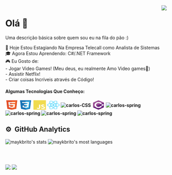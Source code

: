<img align="right" height="450em" src="https://raw.githubusercontent.com/gist/Apolock33/68a9ac7a00a24356bd237d5e61a6984a/raw/94cc521b71fb26512a11f6bd307835afe9339b99/githubcard.svg"/>

# Olá 👋

Uma descrição básica sobre quem sou eu na fila do pão :)

🔭 Hoje Estou Estagiando Na Empresa Telecall como Analista de Sistemas<br/>
🎓 Agora Estou Aprendendo: C#/.NET Framework<br>
🎮 Eu Gosto de:<br>
    - Jogar Video Games! (Meu deus, eu realmente Amo Video games🤣)<br>
    - Assistir Netflix!<br>
    - Criar coisas Incríveis através de Código!<br>

<h4>Algumas Tecnologias Que Conheço:<h4>
<div style="display: inline_block">
  <img align="center" alt="carlosa=-HTML" height="30" width="40" src="https://raw.githubusercontent.com/devicons/devicon/master/icons/html5/html5-original.svg">
  <img align="center" alt="carlos-CSS" height="30" width="40" src="https://raw.githubusercontent.com/devicons/devicon/master/icons/css3/css3-original.svg">
  <img align="center" alt="carlos-Js" height="30" width="40" src="https://raw.githubusercontent.com/devicons/devicon/master/icons/javascript/javascript-plain.svg">
  <img align="center" alt="carlos-React" height="30" width="40" src="https://raw.githubusercontent.com/devicons/devicon/master/icons/react/react-original.svg">
  <img align="center" alt="carlos-CSS" height="30" width="40" src="https://cdn.jsdelivr.net/gh/devicons/devicon/icons/dotnetcore/dotnetcore-original.svg" />
  <img align="center" alt="carlos-Csharp" height="30" width="40" src="https://raw.githubusercontent.com/devicons/devicon/master/icons/csharp/csharp-original.svg">
  <img align="center" alt="carlos-spring" height="30" width="40" src="https://cdn.jsdelivr.net/gh/devicons/devicon/icons/spring/spring-original.svg">
  <img align="center" alt="carlos-spring" height="30" width="40" src="https://cdn.jsdelivr.net/gh/devicons/devicon/icons/git/git-original.svg" />
  <img align="center" alt="carlos-spring" height="30" width="40" src="https://cdn.jsdelivr.net/gh/devicons/devicon/icons/mongodb/mongodb-original.svg" />
  <img align="center" alt="carlos-spring" height="30" width="40" src="https://cdn.jsdelivr.net/gh/devicons/devicon/icons/mysql/mysql-original.svg" />
</div>

## ⚙️ &nbsp;GitHub Analytics

<p align="left">
<img width="430em" src="https://github-readme-stats.vercel.app/api?username=Apolock33&show_icons=true&theme=vision-friendly-dark" alt="maykbrito's stats"/>
<img width="430em" src="https://github-readme-stats.vercel.app/api/top-langs/?username=Apolock33&layout=compact&theme=vision-friendly-dark" alt="maykbrito's most languages"/>
</p>

<br><br>
<div style="inline-block">
    <a href="https://www.linkedin.com/in/carlos-alberto-martins-868204124" target="_blank"><img src="https://img.shields.io/badge/-LinkedIn-%230077B5?style=for-the-badge&logo=linkedin&logoColor=white" target="_blank"></a>
    <a href="https://instagram.com/ocarlosmartins_75" target="_blank"><img src="https://img.shields.io/badge/-Instagram-%23E4405F?style=for-the-badge&logo=instagram&logoColor=white" target="_blank"></a>
</div>

